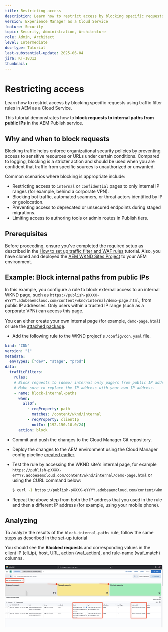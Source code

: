 ```yaml
---
title: Restricting access
description: Learn how to restrict access by blocking specific requests using traffic filter rules in AEM as a Cloud Service.
version: Experience Manager as a Cloud Service
feature: Security
topic: Security, Administration, Architecture
role: Admin, Architect
level: Intermediate
doc-type: Tutorial
last-substantial-update: 2025-06-04
jira: KT-18312
thumbnail: 
---
```

# Restricting access

Learn how to restrict access by blocking specific requests using traffic filter rules in AEM as a Cloud Service.

This tutorial demonstrates how to **block requests to internal paths from public IPs** in the AEM Publish service.

## Why and when to block requests

Blocking traffic helps enforce organizational security policies by preventing access to sensitive resources or URLs under certain conditions. Compared to logging, blocking is a stricter action and should be used when you are confident that traffic from specific sources is unauthorized or unwanted.

Common scenarios where blocking is appropriate include:

- Restricting access to `internal` or `confidential` pages to only internal IP ranges (for example, behind a corporate VPN).
- Blocking bot traffic, automated scanners, or threat actors identified by IP or geolocation.
- Preventing access to deprecated or unsecured endpoints during staged migrations.
- Limiting access to authoring tools or admin routes in Publish tiers.

## Prerequisites

Before proceeding, ensure you've completed the required setup as described in the [How to set up traffic filter and WAF rules](../setup.md) tutorial. Also, you have cloned and deployed the [AEM WKND Sites Project](https://github.com/adobe/aem-guides-wknd) to your AEM environment.

## Example: Block internal paths from public IPs

In this example, you configure a rule to block external access to an internal WKND page, such as `https://publish-pXXXX-eYYYY.adobeaemcloud.com/content/wknd/internal/demo-page.html`, from public IP addresses. Only users within a trusted IP range (such as a corporate VPN) can access this page.

You can either create your own internal page (for example, `demo-page.html`) or use the [attached package](../assets/how-to/demo-internal-pages-package.zip).

- Add the following rule to the WKND project's `/config/cdn.yaml` file.

```yaml
kind: "CDN"
version: "1"
metadata:
  envTypes: ["dev", "stage", "prod"]
data:
  trafficFilters:
    rules:
    # Block requests to (demo) internal only page/s from public IP address but allow from internal IP address.
    # Make sure to replace the IP address with your own IP address.
    - name: block-internal-paths
      when:
        allOf:
          - reqProperty: path
            matches: /content/wknd/internal
          - reqProperty: clientIp
            notIn: [192.150.10.0/24]
      action: block    
```

- Commit and push the changes to the Cloud Manager Git repository.

- Deploy the changes to the AEM environment using the Cloud Manager config pipeline [created earlier](../setup.md#deploy-rules-using-adobe-cloud-manager).

- Test the rule by accessing the WKND site's internal page, for example `https://publish-pXXXX-eYYYY.adobeaemcloud.com/content/wknd/internal/demo-page.html` or using the CURL command below:

    ```bash
    $ curl -I https://publish-pXXXX-eYYYY.adobeaemcloud.com/content/wknd/internal/demo-page.html
    ```

- Repeat the above step from both the IP address that you used in the rule and then a different IP address (for example, using your mobile phone).

## Analyzing

To analyze the results of the `block-internal-paths` rule, follow the same steps as described in the [set-up tutorial](../setup.md#cdn-logs-ingestion)

You should see the **Blocked requests** and corresponding values in the client IP (cli_ip), host, URL, action (waf_action), and rule-name (waf_match) columns.

![ELK Tool Dashboard Blocked Request](../assets/how-to/elk-tool-dashboard-blocked.png)
